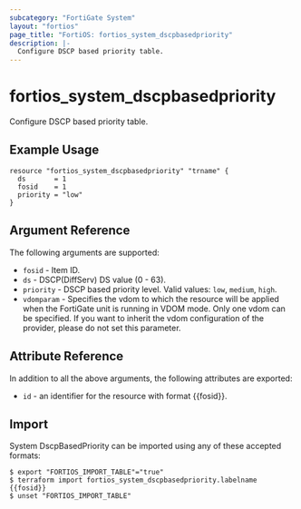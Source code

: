 ```yaml
---
subcategory: "FortiGate System"
layout: "fortios"
page_title: "FortiOS: fortios_system_dscpbasedpriority"
description: |-
  Configure DSCP based priority table.
---
```


# fortios_system_dscpbasedpriority
Configure DSCP based priority table.

## Example Usage

```hcl
resource "fortios_system_dscpbasedpriority" "trname" {
  ds       = 1
  fosid    = 1
  priority = "low"
}
```

## Argument Reference

The following arguments are supported:

* `fosid` - Item ID.
* `ds` - DSCP(DiffServ) DS value (0 - 63).
* `priority` - DSCP based priority level. Valid values: `low`, `medium`, `high`.
* `vdomparam` - Specifies the vdom to which the resource will be applied when the FortiGate unit is running in VDOM mode. Only one vdom can be specified. If you want to inherit the vdom configuration of the provider, please do not set this parameter.


## Attribute Reference

In addition to all the above arguments, the following attributes are exported:
* `id` - an identifier for the resource with format {{fosid}}.

## Import

System DscpBasedPriority can be imported using any of these accepted formats:
```
$ export "FORTIOS_IMPORT_TABLE"="true"
$ terraform import fortios_system_dscpbasedpriority.labelname {{fosid}}
$ unset "FORTIOS_IMPORT_TABLE"
```
